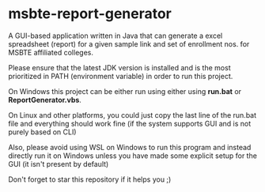 # msbte-report-generator
A GUI-based application written in Java that can generate a excel spreadsheet (report) for a given sample link and set of enrollment nos. for MSBTE affiliated colleges.

Please ensure that the latest JDK version is installed and is the most prioritized in PATH (environment variable) in order to run this project.

On Windows this project can be either run using either using **run.bat** or **ReportGenerator.vbs**.

On Linux and other platforms, you could just copy the last line of the run.bat file and everything should work fine (if the system supports GUI and is not purely based on CLI)

Also, please avoid using WSL on Windows to run this program and instead directly run it on Windows unless you have made some explicit setup for the GUI (it isn't present by default)

Don't forget to star this repository if it helps you ;)
